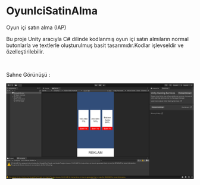 # OyunIciSatinAlma
Oyun içi satın alma (IAP)
 <p>Bu proje Unity aracıyla C# dilinde kodlanmış oyun içi satın almıların normal butonlarla ve textlerle oluşturulmuş basit tasarımıdır.Kodlar işlevseldir ve özelleştirilebilir.</p><br>
 <p>Sahne Görünüşü :</p>
 <img src="ReadmeIcin/ReadmeIcin.PNG" alt=""><br>
        
